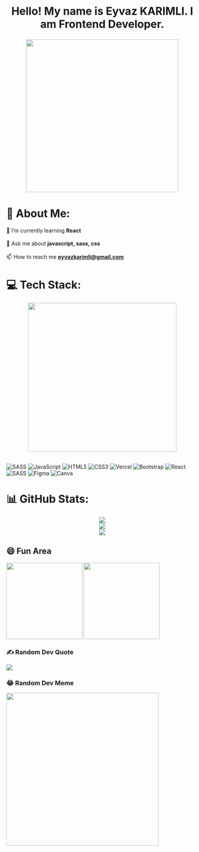 <h1 align="center">Hello! My name is Eyvaz KARIMLI. I am Frontend Developer.</h1>

###

<div align="center">
  <img height="400" src="https://media0.giphy.com/media/qgQUggAC3Pfv687qPC/giphy.gif?cid=ecf05e47ouzzletzvkno2itx2vdfsqgoixmae02m1d3bbkt7&ep=v1_gifs_search&rid=giphy.gif&ct=g"  />
  
</div>

# 💫 About Me:
🌱 I’m currently learning **React**<br><br> 💬 Ask me about **javascript, sass, css**<br><br> 📫 How to reach me **eyvazkarimli@gmail.com**



# 💻 Tech Stack:
<div align="center">
  <img align="center" height="390" src="https://d6f6d0kpz0gyr.cloudfront.net/uploads/images-archive/Blog/Gifs/coding.gif"  />
</div> </br>

![SASS](https://img.shields.io/badge/SASS-hotpink.svg?style=for-the-badge&logo=SASS&logoColor=white) ![JavaScript](https://img.shields.io/badge/javascript-%23323330.svg?style=for-the-badge&logo=javascript&logoColor=%23F7DF1E) ![HTML5](https://img.shields.io/badge/html5-%23E34F26.svg?style=for-the-badge&logo=html5&logoColor=white) ![CSS3](https://img.shields.io/badge/css3-%231572B6.svg?style=for-the-badge&logo=css3&logoColor=white) ![Vercel](https://img.shields.io/badge/vercel-%23000000.svg?style=for-the-badge&logo=vercel&logoColor=white) ![Bootstrap](https://img.shields.io/badge/bootstrap-%238511FA.svg?style=for-the-badge&logo=bootstrap&logoColor=white) ![React](https://img.shields.io/badge/react-%2320232a.svg?style=for-the-badge&logo=react&logoColor=%2361DAFB) ![SASS](https://img.shields.io/badge/SASS-hotpink.svg?style=for-the-badge&logo=SASS&logoColor=white) ![Figma](https://img.shields.io/badge/figma-%23F24E1E.svg?style=for-the-badge&logo=figma&logoColor=white) ![Canva](https://img.shields.io/badge/Canva-%2300C4CC.svg?style=for-the-badge&logo=Canva&logoColor=white)
# 📊 GitHub Stats:

<div align="center">
  
![](https://github-readme-stats.vercel.app/api?username=EyvazKarimli&theme=tokyonight&hide_border=false&include_all_commits=false&count_private=false)<br/>
![](https://github-readme-streak-stats.herokuapp.com/?user=EyvazKarimli&theme=tokyonight&hide_border=false)<br/>
![](https://github-readme-stats.vercel.app/api/top-langs/?username=EyvazKarimli&theme=tokyonight&hide_border=false&include_all_commits=false&count_private=false&layout=compact)

</div>


## 😄 Fun Area
  <img align="center" height="200" src="https://cdn.dribbble.com/users/219482/screenshots/14676444/media/28fa0b64b0454de0d0664e364e4f95fc.gif"  />
  <img align="left" height="200" src="https://d6f6d0kpz0gyr.cloudfront.net/uploads/images-archive/Blog/Gifs/face.gif" />
  
### ✍️ Random Dev Quote

![](https://quotes-github-readme.vercel.app/api?type=horizontal&theme=radical)
### 😂 Random Dev Meme
<img src='https://randommeme-five.vercel.app/' style="height: 400px;"/>




